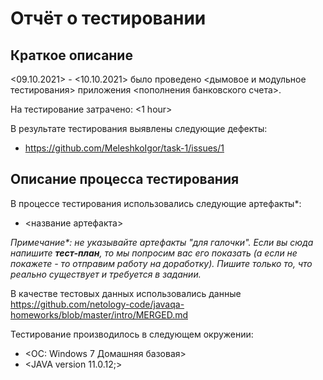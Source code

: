 # Отчёт о тестировании <Money Transfer>

## Краткое описание

<09.10.2021> - <10.10.2021> было проведено <дымовое и модульное тестирования> приложения <пополнения банковского счета>.

На тестирование затрачено: <1 hour>

В результате тестирования выявлены следующие дефекты:
* <https://github.com/MeleshkoIgor/task-1/issues/1>

## Описание процесса тестирования

В процессе тестирования использовались следующие артефакты*:
* <название артефакта>

*Примечание\*: не указывайте артефакты "для галочки". Если вы сюда напишите **тест-план**, то мы попросим вас его показать (а если не покажете - то отправим работу на доработку). Пишите только то, что реально существует и требуется в задании.*

В качестве тестовых данных использовались данные <https://github.com/netology-code/javaqa-homeworks/blob/master/intro/MERGED.md>


Тестирование производилось в следующем окружении:
* <ОС: Windows 7 Домашняя базовая>
* <JAVA version 11.0.12;>